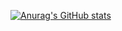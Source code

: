 [![Anurag's GitHub stats](https://github-readme-stats.vercel.app/api?username=richard-kiy)](https://github.com/anuraghazra/github-readme-stats)
